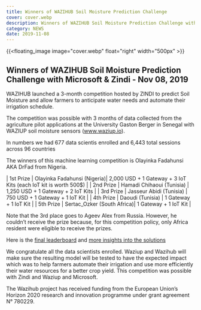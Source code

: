 ```yaml
---
title: Winners of WAZIHUB Soil Moisture Prediction Challenge
cover: cover.webp
description: Winners of WAZIHUB Soil Moisture Prediction Challenge with Microsoft & Zindi - Nov 08, 2019
category: NEWS
date: 2019-11-08
---
```


<!-- ![image](cover.webp) -->
{{<floating_image image="cover.webp" float="right" width="500px" >}}

## Winners of WAZIHUB Soil Moisture Prediction Challenge with Microsoft & Zindi - Nov 08, 2019

WAZIHUB launched a 3-month competition hosted by ZINDI to predict Soil Moisture and allow farmers to anticipate water needs and automate their irrigation schedule.

The competition was possible with 3 months of data collected from the agriculture pilot applications at the University Gaston Berger in Senegal with WAZIUP soil moisture sensors (www.waziup.io).

In numbers we had 677 data scientis enrolled and 6,443 total sessions across 96 countries

The winners of this machine learning competition is Olayinka Fadahunsi AKA DrFad from Nigeria.

| 1st Prize   | Olayinka Fadahunsi (Nigeria)| 2,000 USD + 1 Gateway + 3 IoT Kits (each IoT kit is worth 500$)   |
| 2nd Prize   | Hamadi Chihaoui (Tunisia)   | 1,250 USD + 1 Gateway + 2 IoT Kits                                |
| 3rd Prize   | Jasseur Abidi (Tunisia)     | 750 USD + 1 Gateway + 1 IoT Kit                                   |
| 4th Prize   | Daoudi (Tunisia)            | 1 Gateway + 1 IoT Kit                                             |
| 5th Prize   | Sertac_Ozker  (South Africa)| 1 Gateway + 1 IoT Kit                                             |

Note that the 3rd place goes to Ageev Alex from Russia. However, he couldn’t receive the prize because, for this competition policy, only Africa resident were eligible to receive the prizes.


Here is the [final leaderboard](https://zindi.africa/competitions/wazihub-soil-moisture-prediction-challenge/leaderboard) and [more insights into the solutions](https://zindi.africa/blog/meet-the-winners-of-the-wazihub-soil-moisture-prediction-challenge)

We congratulate all the data scientists enrolled. Waziup and Wazihub will make sure the resulting model will be tested to have the expected impact which was to help farmers automate their irrigation and use more efficiently their water resources for a better crop yield.
This competition was possible with Zindi and Waziup and Microsoft.

The Wazihub project has received funding from the European Union’s Horizon 2020 research and innovation programme under grant agreement N° 780229.
